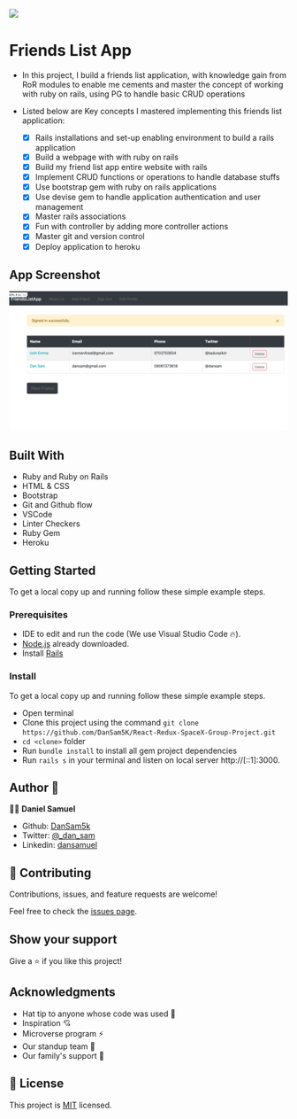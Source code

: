 ![](https://img.shields.io/badge/Microverse-blueviolet)

# Friends List App

- In this project, I build a friends list application, with knowledge gain from RoR modules to enable me cements and master the concept of working with ruby on rails, using PG to handle basic CRUD operations

- Listed below are Key concepts I mastered implementing this friends list application:
    - [x] Rails installations and set-up enabling environment to build a rails application
    - [x] Build a webpage with with ruby on rails
    - [x] Build my friend list app entire website with rails
    - [x] Implement CRUD functions or operations to handle database stuffs
    - [x] Use bootstrap gem with ruby on rails applications
    - [x] Use devise gem to handle application authentication and user management
    - [x] Master rails associations
    - [x] Fun with controller by adding more controller actions
    - [x] Master git and version control
    - [x] Deploy application to heroku 

## App Screenshot
![screenshot](./app/assets/images/friendlistappscrnshot.png)
## Built With

- Ruby and Ruby on Rails
- HTML & CSS
- Bootstrap
- Git and Github flow
- VSCode
- Linter Checkers
- Ruby Gem
- Heroku

<!-- ## Deployment Live Demo

 - Deployed with gh-pages
  - [Live Demo](https://dansam5k.github.io/Webflix-Index/index.html) -->
## Getting Started

To get a local copy up and running follow these simple example steps.

### Prerequisites

- IDE to edit and run the code (We use Visual Studio Code 🔥).
- [Node.js](https://nodejs.org/en/download/) already downloaded.
- Install [Rails](https://guides.rubyonrails.org/getting_started.html)
### Install

To get a local copy up and running follow these simple example steps.
- Open terminal
- Clone this project using the command `git clone https://github.com/DanSam5K/React-Redux-SpaceX-Group-Project.git`
- `cd <clone>` folder
- Run `bundle install` to install all gem project dependencies
- Run `rails s` in your terminal and listen on local server http://[::1]:3000.

## Author 👤 

👨‍💻 **Daniel Samuel**

- Github: [DanSam5k](https://github.com/DanSam5k)
- Twitter: [@_dan_sam](https://twitter.com/_dan_sam)
- Linkedin: [dansamuel](https://www.linkedin.com/in/dansamuel/)

## 🤝 Contributing

Contributions, issues, and feature requests are welcome!

Feel free to check the [issues page](hhttps://github.com/DanSam5K/React-Redux-SpaceX-Group-Project/issues).

## Show your support

Give a ⭐️ if you like this project!


## Acknowledgments

- Hat tip to anyone whose code was used 🔰
- Inspiration 💘
- Microverse program ⚡
- Our standup team 🏹
- Our family's support 🙌

## 📝 License

This project is [MIT](./LICENSE) licensed.
